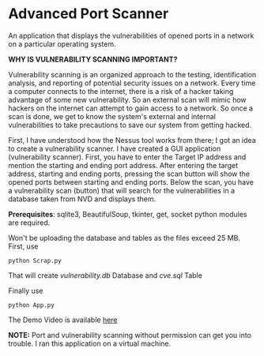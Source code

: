 # Advanced Port Scanner
An application that displays the vulnerabilities of opened ports in a network on a particular operating system.

**WHY IS VULNERABILITY SCANNING IMPORTANT?**

Vulnerability scanning is an organized approach to the testing, identification analysis, and reporting of potential security issues on a network. Every time a computer connects to the internet, there is a risk of a hacker taking advantage of some new vulnerability. So an external scan will mimic how hackers on the internet can attempt to gain access to a network. So once a scan is done, we get to know the system's external and internal vulnerabilities to take precautions to save our system from getting hacked.

First, I have understood how the Nessus tool works from there; I got an idea to create a vulnerability scanner. I have created a GUI application (vulnerability scanner). First, you have to enter the Target IP address and mention the starting and ending port address. After entering the target address, starting and ending ports, pressing the scan button will show the opened ports between starting and ending ports. Below the scan, you have a vulnerability scan (button) that will search for the vulnerabilities in a database taken from NVD and displays them.

**Prerequisites**: 
sqlite3, BeautifulSoup, tkinter, get, socket python modules are required.

Won't be uploading the database and tables as the files exceed 25 MB. First, use
```
python Scrap.py
```
That will create *vulnerability.db* Database and *cve.sql* Table

Finally use
```
python App.py
```
The Demo Video is available [here](https://drive.google.com/file/d/1JIhkozV1Lpjyi7mpibo9W94v2OBe8T7G/view?usp=sharing)

**NOTE:** Port and vulnerability scanning without permission can get you into trouble. I ran this application on a virtual machine.

